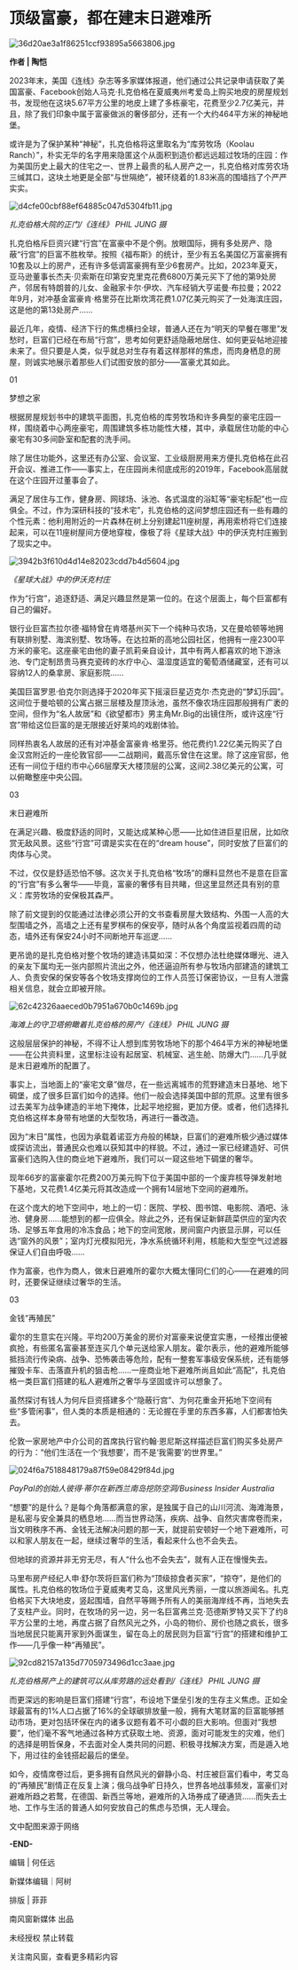 # 顶级富豪，都在建末日避难所

![36d20ae3a1f86251ccf93895a5663806.jpg](https://raw.githubusercontent.com/qqhsx/qqnews_image/main/2024/01/08/顶级富豪，都在建末日避难所/36d20ae3a1f86251ccf93895a5663806.jpg)

**作者 | 陶恺**

2023年末，美国《连线》杂志等多家媒体报道，他们通过公共记录申请获取了美国富豪、Facebook创始人马克·扎克伯格在夏威夷州考爱岛上购买地皮的房屋规划书，发现他在这块5.67平方公里的地皮上建了多栋豪宅，花费至少2.7亿美元，并且，除了我们印象中属于富豪做派的奢侈部分，还有一个大约464平方米的神秘地堡。

或许是为了保护某种“神秘”，扎克伯格将这里取名为“库劳牧场（Koolau
Ranch）”，朴实无华的名字用来隐匿这个从面积到造价都远远超过牧场的庄园：作为美国历史上最大的住宅之一、世界上最贵的私人房产之一，扎克伯格对库劳农场三缄其口，这块土地更是全部“与世隔绝”，被环绕着的1.83米高的围墙挡了个严严实实。

![d4cfe00cbf88ef64885c047d5304fb11.jpg](https://raw.githubusercontent.com/qqhsx/qqnews_image/main/2024/01/08/顶级富豪，都在建末日避难所/d4cfe00cbf88ef64885c047d5304fb11.jpg)

_扎克伯格大院的正门/《连线》 PHIL JUNG 摄_

扎克伯格斥巨资兴建“行宫”在富豪中不是个例。放眼国际，拥有多处房产、隐蔽“行宫”的巨富不胜枚举。按照《福布斯》的统计，至少有五名美国亿万富豪拥有10套及以上的房产，还有许多低调富豪拥有至少6套房产。比如，2023年夏天，亚马逊董事长杰夫·贝索斯在印第安克里克花费6800万美元买下了他的第9处房产，邻居有特朗普的儿女、金融家卡尔·伊坎、汽车经销大亨诺曼·布拉曼；2022年9月，对冲基金富豪肯·格里芬在比斯坎湾花费1.07亿美元购买了一处海滨庄园，这是他的第13处房产……

最近几年，疫情、经济下行的焦虑横扫全球，普通人还在为“明天的早餐在哪里”发愁时，巨富们已经在布局“行宫”，思考如何更舒适隐蔽地居住、如何更妥帖地迎接未来了。但只要是人类，似乎就总对生存有着这样那样的焦虑，而肉身栖息的房屋，则诚实地展示着那些人们试图安放的部分——富豪尤其如此。

01

梦想之家

根据房屋规划书中的建筑平面图，扎克伯格的库劳牧场和许多典型的豪宅庄园一样，围绕着中心两座豪宅，周围建筑多栋功能性大楼，其中，承载居住功能的中心豪宅有30多间卧室和配套的洗手间。

除了居住功能外，这里还有办公室、会议室、工业级厨房用来方便扎克伯格在此召开会议、推进工作——事实上，在庄园尚未彻底成形的2019年，Facebook高层就在这个庄园开过董事会了。

满足了居住与工作，健身房、网球场、泳池、各式温度的浴缸等“豪宅标配”也一应俱全。不过，作为深研科技的“技术宅”，扎克伯格的这间梦想庄园还有一些有趣的个性元素：他利用附近的一片森林在树上分别建起11座树屋，再用索桥将它们连接起来，可以在11座树屋间方便地穿梭，像极了将《星球大战》中的伊沃克村庄搬到了现实之中。

![3942b3f610d4d14e82023cdd7b4d5604.jpg](https://raw.githubusercontent.com/qqhsx/qqnews_image/main/2024/01/08/顶级富豪，都在建末日避难所/3942b3f610d4d14e82023cdd7b4d5604.jpg)

_《星球大战》中的伊沃克村庄_

作为“行宫”，追逐舒适、满足兴趣显然是第一位的。在这个层面上，每个巨富都有自己的偏好。

银行业巨富杰拉尔德·福特曾在肯塔基州买下一个纯种马农场，又在曼哈顿等地拥有联排别墅、海滨别墅、牧场等。在达拉斯的高地公园社区，他拥有一座2300平方米的豪宅。这座豪宅由他的妻子凯莉亲自设计，其中有两人都喜欢的地下游泳池、专门定制昂贵马赛克瓷砖的水疗中心、温湿度适宜的葡萄酒储藏室，还有可以容纳12人的桑拿房、家庭影院……

美国巨富罗恩·伯克尔则选择于2020年买下摇滚巨星迈克尔·杰克逊的“梦幻乐园”。这间位于曼哈顿的公寓占据三层楼及屋顶泳池，虽然不像农场庄园那般拥有广袤的空间，但作为“名人故居”和《欲望都市》男主角Mr.Big的出镜住所，或许这座“行宫”带给这位巨富的是无限接近好莱坞的戏剧体验。

同样热衷名人故居的还有对冲基金富豪肯·格里芬。他花费约1.22亿美元购买了白金汉宫附近的一座伦敦官邸——二战期间，戴高乐曾住在这里。除了这座官邸，他还有一间位于纽约市中心66层摩天大楼顶层的公寓，这间2.38亿美元的公寓，可以俯瞰整座中央公园。

03

末日避难所

在满足兴趣、极度舒适的同时，又能达成某种心愿——比如住进巨星旧居，比如欣赏无敌风景。这些“行宫”可谓是实实在在的“dream
house”，同时安放了巨富们的肉体与心灵。

不过，仅仅是舒适恐怕不够。这次关于扎克伯格“牧场”的爆料显然也不是意在巨富的“行宫”有多么奢华——毕竟，富豪的奢侈有目共睹，但这里显然还具有别的意义：库劳牧场的安保极其森严。

除了前文提到的仅能通过法律必须公开的文书查看房屋大致结构、外围一人高的大型围墙之外，高墙之上还有星罗棋布的保安亭，随时从各个角度监视着四周的动态，墙外还有保安24小时不间断地开车巡逻……

更吊诡的是扎克伯格对整个牧场的建造讳莫如深：不仅想办法杜绝媒体曝光、进入的亲友下属均无一张内部照片流出之外，他还逼迫所有参与牧场内部建造的建筑工人、负责安保的保安等各个牧场支撑岗位的工作人员签订保密协议，一旦有人泄露相关信息，就会立即被开除。

![62c42326aaeced0b7951a670b0c1469b.jpg](https://raw.githubusercontent.com/qqhsx/qqnews_image/main/2024/01/08/顶级富豪，都在建末日避难所/62c42326aaeced0b7951a670b0c1469b.jpg)

 _海滩上的守卫塔俯瞰着扎克伯格的房产/《连线》 PHIL JUNG 摄_

这般层层保护的神秘，不得不让人想到库劳牧场地下的那个464平方米的神秘地堡——在公共资料里，这里标注设有起居室、机械室、逃生舱、防爆大门……几乎就是末日避难所的配置了。

事实上，当地面上的“豪宅文章”做尽，在一些远离城市的荒野建造末日基地、地下碉堡，成了很多巨富们如今的选择。他们一般会选择美国中部的荒原。这里有很多过去美军为战争建造的半地下掩体，比起平地挖掘，更加方便。或者，他们选择扎克伯格这样本身带有地堡的大型牧场，再进行一番改造。

因为“末日”属性，也因为承载着诺亚方舟般的稀缺，巨富们的避难所极少通过媒体或探访流出，普通民众也难以获知其中的样貌。不过，通过一家已经建造好、可供富豪们选购入住的商业地下避难所，我们可以一窥这些地下碉堡的奢华。

现年66岁的富豪霍尔花费200万美元购下位于美国中部的一个废弃核导弹发射地下基地，又花费1.4亿美元将其改造成一个拥有14层地下空间的避难所。

在这个庞大的地下空间中，地上的一切：医院、学校、图书馆、电影院、酒吧、泳池、健身房……能想到的都一应俱全。除此之外，还有保证新鲜蔬菜供应的室内农场、足够五年食用的冷冻食品；地下的空间宽敞，房间窗户内嵌显示屏，可以任选“窗外的风景”；室内灯光模拟阳光，净水系统循环利用，核能和大型空气过滤器保证人们自由呼吸……

作为富豪，也作为商人，做末日避难所的霍尔大概太懂同仁们的心——在避难的同时，还要保证继续过奢华的生活。

03

金钱“再殖民”

霍尔的生意实在兴隆。平均200万美金的房价对富豪来说便宜实惠，一经推出便被疯抢，有些匿名富豪甚至连买几个单元送给家人朋友。霍尔表示，他的避难所能够抵挡流行传染病、战争、恐怖袭击等危险，配有一整套军事级安保系统，还有能够摧毁卡车、击落直升机的狙击枪……一座商业地下避难所尚且如此“高配”，扎克伯格一类巨富们搭建的私人避难所之奢华与坚固或许可以想象了。

虽然探讨有钱人为何斥巨资搭建多个“隐蔽行宫”、为何花重金开拓地下空间有些“多管闲事”，但人类的本质是相通的：无论握在手里的东西多寡，人们都害怕失去。

伦敦一家房地产中介公司的首席执行官约翰·恩尼斯这样描述巨富们购买多处房产的行为：“他们生活在一个‘我想要’，而不是‘我需要’的世界里。”

![024f6a7518848179a87f59e08429f84d.jpg](https://raw.githubusercontent.com/qqhsx/qqnews_image/main/2024/01/08/顶级富豪，都在建末日避难所/024f6a7518848179a87f59e08429f84d.jpg)

_PayPal的创始人彼得·蒂尔在新西兰南岛挖防空洞/Business Insider Australia_

“想要”的是什么？是每个角落都满意的家，是独属于自己的山川河流、海滩海景，是私密与安全兼具的栖息地……而当世界动荡，疾病、战争、自然灾害席卷而来，当文明秩序不再、金钱无法解决问题的那一天，就提前安顿好一个地下避难所，可以和家人朋友在一起，继续过奢华的生活，看起来什么也不会失去。

但地球的资源并非无穷无尽，有人“什么也不会失去”，就有人正在慢慢失去。

马里布房产经纪人申·舒尔茨将巨富们称为“顶级掠食者买家”，“掠夺”，是他们的属性。扎克伯格的牧场位于夏威夷考艾岛，这里风光秀丽，一度以旅游闻名。扎克伯格买下大块地皮，竖起围墙，自然平等赐予所有人的美丽海岸线不再，当地失去了支柱产业。同时，在牧场的另一边，另一名巨富弗兰克·范德斯罗特又买下了约8平方公里的土地，再度占据了自然风光之外，小岛的物价、房价也随之疯长，很多当地居民只能离开家到外面谋生，留在岛上的居民则为巨富“行宫”的搭建和维护工作——几乎像一种“再殖民”。

![92cd82157a135d7705973496d1cc3aae.jpg](https://raw.githubusercontent.com/qqhsx/qqnews_image/main/2024/01/08/顶级富豪，都在建末日避难所/92cd82157a135d7705973496d1cc3aae.jpg)

_扎克伯格房产上的建筑可以从库劳路的远处看到/《连线》 PHIL JUNG 摄_

而更深远的影响是巨富们搭建“行宫”，布设地下堡垒引发的生存主义焦虑。正如全球最富有的1%人口占据了16%的全球碳排放量一般，拥有大笔财富的巨富能够撼动市场，更对包括环保在内的诸多议题有着不可小觑的巨大影响。但面对“我想要”，他们毫不客气地通过各种方式获取土地、资源，面对可能发生的灾难，他们的选择是明哲保身，不去面对全人类共同的问题、积极寻找解决方案，而是遁入地下，用过往的金钱搭起最后的堡垒。

如今，疫情席卷过后，更多拥有自然风光的僻静小岛、村庄被巨富们看中，考艾岛的“再殖民”剧情正在反复上演；俄乌战争旷日持久，世界各地战事频发，富豪们对避难所趋之若鹜，在德国、新西兰等地，避难所的入场券成了硬通货……而失去土地、工作与生活的普通人如何安放自己的焦虑与恐惧，无人理会。

文中配图来源于网络

**-END-**

编辑 | 何任远

新媒体编辑｜阿树

排版 | 菲菲

南风窗新媒体 出品

未经授权 禁止转载

关注南风窗，查看更多精彩内容

